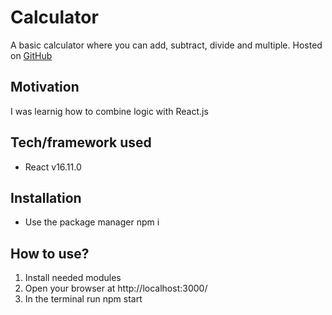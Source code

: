# Calculator
A basic calculator where you can add, subtract, divide and multiple.
Hosted on [GitHub]()

## Motivation
I was learnig how to combine logic with React.js


## Tech/framework used
* React v16.11.0

## Installation
* Use the package manager npm i

## How to use?
1. Install needed modules
2. Open your browser at http://localhost:3000/
3. In the terminal run npm start